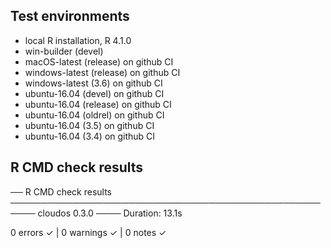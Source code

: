 ## Test environments
* local R installation, R 4.1.0
* win-builder (devel)
* macOS-latest (release) on github CI
* windows-latest (release) on github CI
* windows-latest (3.6) on github CI
* ubuntu-16.04 (devel) on github CI
* ubuntu-16.04 (release) on github CI
* ubuntu-16.04 (oldrel) on github CI
* ubuntu-16.04 (3.5) on github CI
* ubuntu-16.04 (3.4) on github CI

## R CMD check results

   
── R CMD check results ────────────────────────────────────────────────────── cloudos 0.3.0 ────
Duration: 13.1s

0 errors ✓ | 0 warnings ✓ | 0 notes ✓
